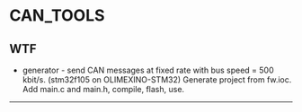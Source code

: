 CAN_TOOLS
=======================

WTF
---

 - generator - send CAN messages at fixed rate with bus speed = 500 kbit/s. (stm32f105 on OLIMEXINO-STM32)
   Generate project from fw.ioc. Add main.c and main.h, compile, flash, use.  
_______________________
